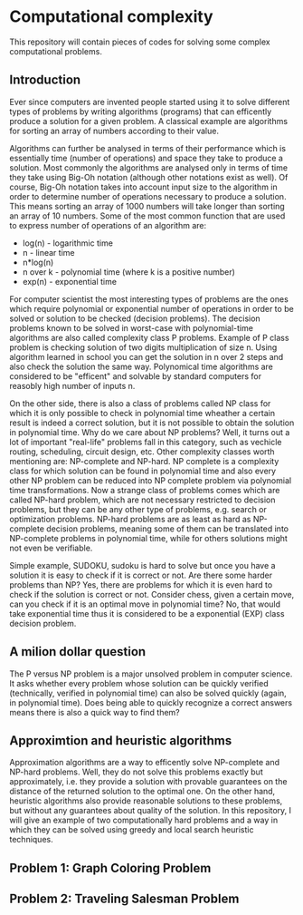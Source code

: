 # Computational complexity
This repository will contain pieces of codes for solving some complex computational problems.

## Introduction

Ever since computers are invented people started using it to solve different types of problems by writing algorithms (programs)
that can efficently produce a solution for a given problem. A classical example are algorithms for sorting an array of numbers
according to their value.

Algorithms can further be analysed in terms of their performance which is essentially time (number of operations) and space they 
take to produce a solution. Most commonly the algorithms are analysed only in terms of time they take using Big-Oh notation (although 
other notations exist as well). Of course, Big-Oh notation takes into account input size to the algorithm in order to determine
number of operations necessary to produce a solution. This means sorting an array of 1000 numbers will take longer than sorting an
array of 10 numbers. Some of the most common function that are used to express number of operations of an algorithm are:
  * log(n) - logarithmic time 
  * n - linear time 
  * n*log(n)
  * n over k - polynomial time (where k is a positive number)
  * exp(n) - exponential time

For computer scientist the most interesting types of problems are the ones which require polynomial or exponential number of operations
in order to be solved or solution to be checked (decision problems). The decision problems known to be solved in worst-case with polynomial-time algorithms are also called complexity class P problems. Example of P class problem is checking solution of two digits multiplication of size n. Using algorithm learned in school you can get the solution in n over 2 steps and also check the solution the same way. Polynomical time algorithms are considered to be "efficent" and solvable by standard computers for reasobly high number of inputs n.

On the other side, there is also a class of problems called NP class for which it is only possible to check in polynomial time wheather a certain result is indeed a correct solution, but it is not possible to obtain the solution in polynomial time. Why do we care about NP problems? Well, it turns out a lot of important "real-life" problems fall in this category, such as vechicle routing, scheduling, circuit design, etc. Other complexity classes worth mentioning are: NP-complete and NP-hard. NP complete is a complexity class for which solution can be found in polynomial time and also every other NP problem can be reduced into NP complete problem via polynomial time transformations. Now a strange class of problems comes which are called NP-hard problem, which are not necessary restricted to decision problems, but they can be any other type of problems, e.g. search or optimization problems. NP-hard problems are as least as hard as NP-complete decision problems, meaning some of them can be translated into NP-complete problems in polynomial time, while for others solutions might not even be verifiable.

Simple example, SUDOKU, sudoku is hard to solve but once you have a solution it is easy to check if it is correct or not. Are there some harder problems than NP? Yes, there are problems for which it is even hard to check if the solution is correct or not. Consider chess, given a certain move, can you check if it is an optimal move in polynomial time? No, that would take exponential time thus it is considered to be a exponential (EXP) class decision problem.

## A milion dollar question

The P versus NP problem is a major unsolved problem in computer science. It asks whether every problem whose solution can be quickly verified (technically, verified in polynomial time) can also be solved quickly (again, in polynomial time). Does being able to quickly recognize a correct answers means there is also a quick way to find them?

## Approximtion and heuristic algorithms

Approximation algorithms are a way to efficently solve NP-complete and NP-hard problems. Well, they do not solve this problems exactly but approximately, i.e. they provide a solution with  provable guarantees on the distance of the returned solution to the optimal one. On the other hand, heuristic algorithms also provide reasonable solutions to these problems, but without any guarantees about quality of the solution. In this repository, I will give an example of two computationally hard problems and a way in which they can be solved using greedy and local search heuristic techniques.

## Problem 1: Graph Coloring Problem

## Problem 2: Traveling Salesman Problem

